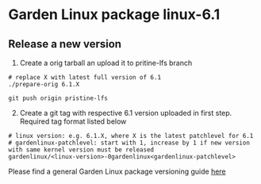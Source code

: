 # Garden Linux package linux-6.1


## Release a new version

1. Create a orig tarball an upload it to pritine-lfs branch
```
# replace X with latest full version of 6.1
./prepare-orig 6.1.X

git push origin pristine-lfs
```


2. Create a git tag with respective 6.1 version uploaded in first step. Required tag format listed below

```
# linux version: e.g. 6.1.X, where X is the latest patchlevel for 6.1
# gardenlinux-patchlevel: start with 1, increase by 1 if new version with same kernel version must be released
gardenlinux/<linux-version>-0gardenlinux<gardenlinux-patchlevel>
```


Please find a general Garden Linux package versioning guide [here](https://gitlab.com/gardenlinux/gardenlinux-package-build/-/blob/main/README.md#versioning)
